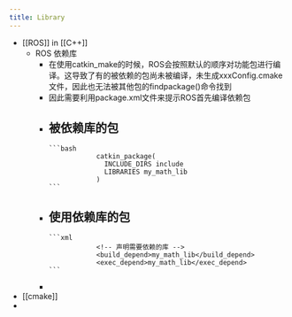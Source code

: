 ```yaml
---
title: Library
---
```


- [[ROS]] in [[C++]]
	- ROS 依赖库
		- 在使用catkin_make的时候，ROS会按照默认的顺序对功能包进行编译。这导致了有的被依赖的包尚未被编译，未生成xxxConfig.cmake文件，因此也无法被其他包的findpackage()命令找到
		- 因此需要利用package.xml文件来提示ROS首先编译依赖包
		- 被依赖库的包
			-
			  ```bash
			  			  catkin_package(
			  			    INCLUDE_DIRS include
			  			    LIBRARIES my_math_lib
			  			  )
			  ```
		- 使用依赖库的包
			-
			  ```xml
			  			  <!-- 声明需要依赖的库 -->  
			  			  <build_depend>my_math_lib</build_depend>
			  			  <exec_depend>my_math_lib</exec_depend>
			  ```
		-
- [[cmake]]
-